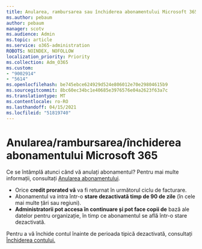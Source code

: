 ```yaml
---
title: Anularea, rambursarea sau închiderea abonamentului Microsoft 365
ms.author: pebaum
author: pebaum
manager: scotv
ms.audience: Admin
ms.topic: article
ms.service: o365-administration
ROBOTS: NOINDEX, NOFOLLOW
localization_priority: Priority
ms.collection: Adm_O365
ms.custom:
- "9002914"
- "5614"
ms.openlocfilehash: be745ebce624929d524e806012e70e29804615b9
ms.sourcegitcommit: 8bc60ec34bc1e40685e3976576e04a2623f63a7c
ms.translationtype: MT
ms.contentlocale: ro-RO
ms.lasthandoff: 04/15/2021
ms.locfileid: "51819740"
---
```

# <a name="cancelrefundclose-your-microsoft-365-subscription"></a>Anularea/rambursarea/închiderea abonamentului Microsoft 365

Ce se întâmplă atunci când vă anulați abonamentul? Pentru mai multe informații, consultați [Anularea abonamentului](https://docs.microsoft.com/microsoft-365/commerce/subscriptions/cancel-your-subscription?view=o365-worldwide).

- Orice **credit prorated vă** va fi returnat în următorul ciclu de facturare.
- Abonamentul va intra într-o **stare dezactivată timp de 90 de zile** (în cele mai multe țări sau regiuni).
- **Administratorii pot accesa în continuare și pot face copii de** bază ale datelor pentru organizație, în timp ce abonamentul se află într-o stare dezactivată.

Pentru a vă închide contul înainte de perioada tipică dezactivată, consultați [Închiderea contului.](https://docs.microsoft.com/microsoft-365/commerce/close-your-account?view=o365-worldwide)
